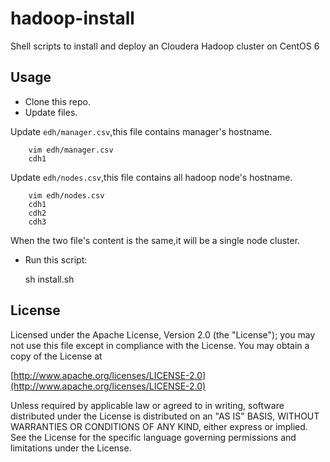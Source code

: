 hadoop-install
==============

Shell scripts to install and deploy an Cloudera Hadoop cluster on CentOS 6

## Usage

* Clone this repo.
* Update files.

Update `edh/manager.csv`,this file contains manager's hostname.

```
	vim edh/manager.csv 
	cdh1
```

Update `edh/nodes.csv`,this file contains all hadoop node's hostname.

```
	vim edh/nodes.csv 
	cdh1
	cdh2
	cdh3
```

When the two file's content is the same,it will be a single node cluster.

* Run this script:

	sh install.sh

## License

Licensed under the Apache License, Version 2.0 (the "License"); you may not use this file except in compliance with the License. You may obtain a copy of the License at

[http://www.apache.org/licenses/LICENSE-2.0](http://www.apache.org/licenses/LICENSE-2.0)

Unless required by applicable law or agreed to in writing, software distributed under the License is distributed on an "AS IS" BASIS, WITHOUT WARRANTIES OR CONDITIONS OF ANY KIND, either express or implied. See the License for the specific language governing permissions and limitations under the License.

 
